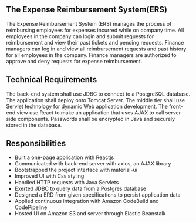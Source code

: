 ## The Expense Reimbursement System(ERS)

The Expense Reimbursement System (ERS) manages the process of reimbursing employees for expenses incurred while on company time. All employees in the company can login and submit requests for reimbursement and view their past tickets and pending requests. Finance managers can log in and view all reimbursement requests and past history for all employees in the company. Finance managers are authorized to approve and deny requests for expense reimbursement.

## Technical Requirements

The back-end system shall use JDBC to connect to a PostgreSQL database. The application shall deploy onto Tomcat Server. The middle tier shall use Servlet technology for dynamic Web application development. The front-end view use React to make an application that uses AJAX to call server-side components. Passwords shall be encrypted in Java and securely stored in the database.

## Responsibilities

* Built a one-page application with Reactjs
* Communicated with back-end server with axios, an AJAX library
* Bootstrapped the project interface with material-ui
* Improved UI with Css styling
* Handled HTTP requests with Java Servlets
* Exerted JDBC to query data from a Postgres database
* Designed a ERD from given specifications to persist application data
* Applied continuous integration with Amazon CodeBuild and CodePipeline
* Hosted UI on Amazon S3 and server through Elastic Beanstalk
